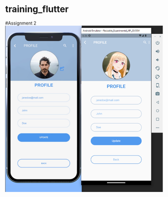 # training_flutter
#Assignment 2
![Assignment 2 ScreenShot](https://github.com/KaungPyaeSoneAung2/FlutterAssignments/blob/master/screenshot/Screenshot%202023-05-22%20183658.png?raw=true)
